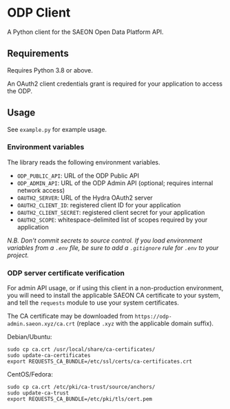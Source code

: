 # ODP Client

A Python client for the SAEON Open Data Platform API.

## Requirements

Requires Python 3.8 or above.

An OAuth2 client credentials grant is required for your application to access the ODP.

## Usage

See `example.py` for example usage.

### Environment variables

The library reads the following environment variables.

- `ODP_PUBLIC_API`: URL of the ODP Public API
- `ODP_ADMIN_API`: URL of the ODP Admin API (optional; requires internal network access)
- `OAUTH2_SERVER`: URL of the Hydra OAuth2 server
- `OAUTH2_CLIENT_ID`: registered client ID for your application
- `OAUTH2_CLIENT_SECRET`: registered client secret for your application
- `OAUTH2_SCOPE`: whitespace-delimited list of scopes required by your application

_N.B. Don't commit secrets to source control. If you load environment variables from
a `.env` file, be sure to add a `.gitignore` rule for `.env` to your project._

### ODP server certificate verification

For admin API usage, or if using this client in a non-production environment,
you will need to install the applicable SAEON CA certificate to your system,
and tell the `requests` module to use your system certificates.

The CA certificate may be downloaded from `https://odp-admin.saeon.xyz/ca.crt`
(replace `.xyz` with the applicable domain suffix).

Debian/Ubuntu:

    sudo cp ca.crt /usr/local/share/ca-certificates/
    sudo update-ca-certificates
    export REQUESTS_CA_BUNDLE=/etc/ssl/certs/ca-certificates.crt

CentOS/Fedora:

    sudo cp ca.crt /etc/pki/ca-trust/source/anchors/
    sudo update-ca-trust
    export REQUESTS_CA_BUNDLE=/etc/pki/tls/cert.pem

